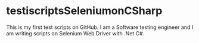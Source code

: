 # testiscriptsSeleniumonCSharp
This is my first test scripts on GitHub. I am a Software testing engineer and I am writing scripts on Selenium Web Driver with .Net C#.
